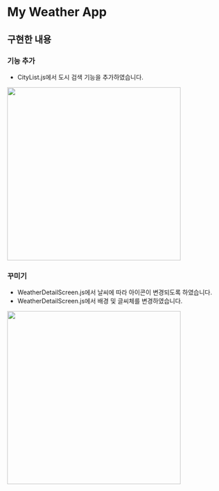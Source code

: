 # My Weather App

## 구현한 내용

### 기능 추가
- CityList.js에서 도시 검색 기능을 추가하였습니다.
<img width="400" src="https://user-images.githubusercontent.com/19823020/62002401-37934d80-b13e-11e9-9d96-66cbdb0f2491.png">

### 꾸미기
- WeatherDetailScreen.js에서 날씨에 따라 아이콘이 변경되도록 하였습니다.
- WeatherDetailScreen.js에서 배경 및 글씨체를 변경하였습니다.
<img width="400" src="https://user-images.githubusercontent.com/19823020/62002407-4843c380-b13e-11e9-8afc-7f02ddbdfd7e.png">
